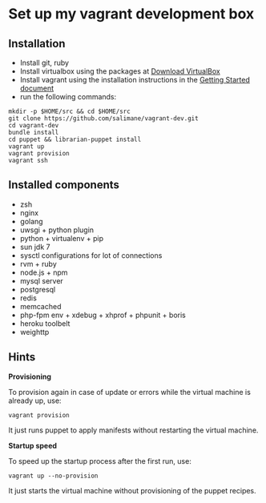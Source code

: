 Set up my vagrant development box
=================================

Installation
------------

-	Install git, ruby
-	Install virtualbox using the packages at [Download VirtualBox](https://www.virtualbox.org/wiki/Downloads)
-	Install vagrant using the installation instructions in the [Getting Started document](http://www.vagrantup.com/downloads.html)
-	run the following commands:

```shell
mkdir -p $HOME/src && cd $HOME/src
git clone https://github.com/salimane/vagrant-dev.git
cd vagrant-dev
bundle install
cd puppet && librarian-puppet install
vagrant up
vagrant provision
vagrant ssh
```

Installed components
--------------------

-	zsh
-	nginx
-	golang
-	uwsgi + python plugin
-	python + virtualenv + pip
-	sun jdk 7
-	sysctl configurations for lot of connections
-	rvm + ruby
-	node.js + npm
-	mysql server
-	postgresql
-	redis
-	memcached
-	php-fpm env + xdebug + xhprof + phpunit + boris
-	heroku toolbelt
-	weighttp

Hints
-----

**Provisioning**

To provision again in case of update or errors while the virtual machine is already up, use:

```shell
vagrant provision
```

It just runs puppet to apply manifests without restarting the virtual machine.

**Startup speed**

To speed up the startup process after the first run, use:

```shell
vagrant up --no-provision
```

It just starts the virtual machine without provisioning of the puppet recipes.
